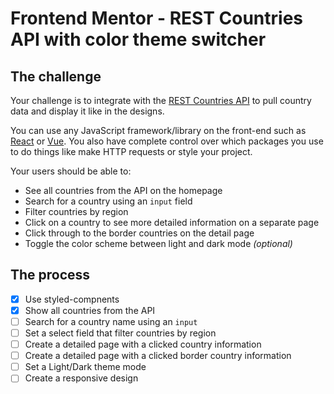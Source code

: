 # Frontend Mentor - REST Countries API with color theme switcher

## The challenge

Your challenge is to integrate with the [REST Countries API](https://restcountries.com) to pull country data and display it like in the designs.

You can use any JavaScript framework/library on the front-end such as [React](https://reactjs.org) or [Vue](https://vuejs.org). You also have complete control over which packages you use to do things like make HTTP requests or style your project.

Your users should be able to:

- See all countries from the API on the homepage
- Search for a country using an `input` field
- Filter countries by region
- Click on a country to see more detailed information on a separate page
- Click through to the border countries on the detail page
- Toggle the color scheme between light and dark mode _(optional)_

## The process

- [x] Use styled-compnents
- [x] Show all countries from the API
- [ ] Search for a country name using an `input`
- [ ] Set a select field that filter countries by region
- [ ] Create a detailed page with a clicked country information
- [ ] Create a detailed page with a clicked border country information
- [ ] Set a Light/Dark theme mode
- [ ] Create a responsive design
